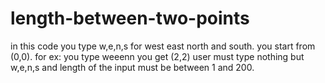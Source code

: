 # length-between-two-points
in this code you type w,e,n,s for west east north and south. you start from (0,0). for ex: you type weeenn you get (2,2)
user must type nothing but w,e,n,s and length of the input must be between 1 and 200.
